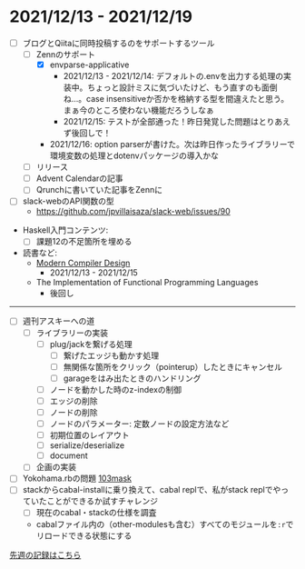 # 2021/12/13 - 2021/12/19

- [ ] ブログとQiitaに同時投稿するのをサポートするツール
    - [ ] Zennのサポート
        - [x] envparse-applicative
            - 2021/12/13 - 2021/12/14: デフォルトの.envを出力する処理の実装中。ちょっと設計ミスに気づいたけど、もう直すのも面倒ね...。case insensitiveか否かを格納する型を間違えたと思う。まぁ今のところ使わない機能だろうしなぁ
            - 2021/12/15: テストが全部通った！昨日発覚した問題はとりあえず後回しで！
        - 2021/12/16: option parserが書けた。次は昨日作ったライブラリーで環境変数の処理とdotenvパッケージの導入かな
    - [ ] リリース
    - [ ] Advent Calendarの記事
    - [ ] Qrunchに書いていた記事をZennに
- [ ] slack-webのAPI関数の型
    - <https://github.com/jpvillaisaza/slack-web/issues/90>
- Haskell入門コンテンツ:
    - [ ] 課題12の不足箇所を埋める
- 読書など:
    - [Modern Compiler Design](https://www.springer.com/jp/book/9781461446989)
        - 2021/12/13 - 2021/12/15
    - The Implementation of Functional Programming Languages
        - 後回し

------

- [ ] 週刊アスキーへの道
    - [ ] ライブラリーの実装
        - [ ] plug/jackを繋げる処理
            - [ ] 繋げたエッジも動かす処理
            - [ ] 無関係な箇所をクリック（pointerup）したときにキャンセル
            - [ ] garageをはみ出たときのハンドリング
        - [ ] ノードを動かした時のz-indexの制御
        - [ ] エッジの削除
        - [ ] ノードの削除
        - [ ] ノードのパラメーター: 定数ノードの設定方法など
        - [ ] 初期位置のレイアウト
        - [ ] serialize/deserialize
        - [ ] document
    - [ ] 企画の実装
- [ ] Yokohama.rbの問題 [103mask](http://nabetani.sakura.ne.jp/yokohamarb/103mask/)
- [ ] stackからcabal-installに乗り換えて、cabal replで、私がstack replでやっていたことができるか試すチャレンジ
    - [ ] 現在のcabal・stackの仕様を調査
    - cabalファイル内の（other-modulesも含む）すべてのモジュールを`:r`でリロードできる状態にする

[先週の記録はこちら](https://github.com/igrep/daily-commits/blob/0288f7db2845f42eeb31a926c374965dd8f8b2c8/yesterday.md)
